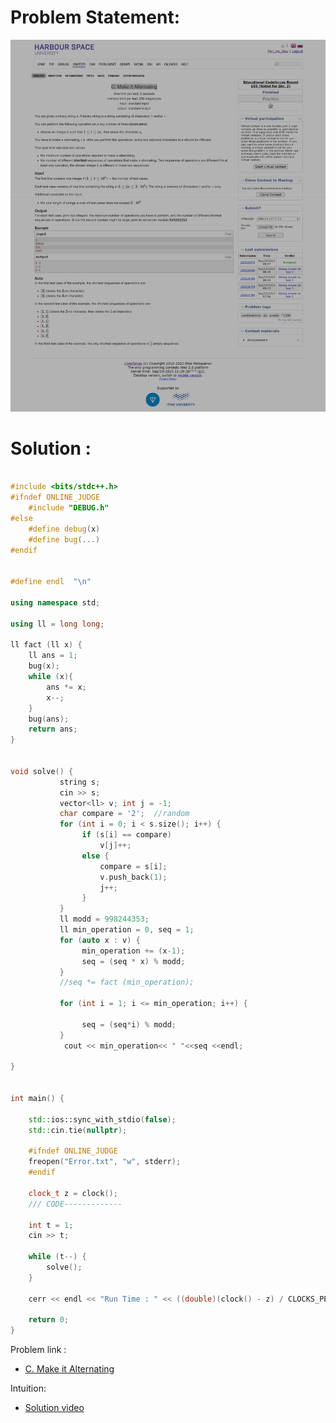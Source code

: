 # Problem Statement:

![C. Make it Alternating](/combinatorics/Assets/image.png)


# Solution :

```c++
    
#include <bits/stdc++.h>
#ifndef ONLINE_JUDGE
    #include "DEBUG.h"
#else
    #define debug(x)
    #define bug(...)
#endif


#define endl  "\n"

using namespace std;

using ll = long long;

ll fact (ll x) {
    ll ans = 1;
    bug(x);
    while (x){
        ans *= x;
        x--;
    }
    bug(ans);
    return ans;
}


void solve() {
           string s;
           cin >> s;
           vector<ll> v; int j = -1;
           char compare = '2';  //random
           for (int i = 0; i < s.size(); i++) {
                if (s[i] == compare)
                    v[j]++;
                else {
                    compare = s[i];
                    v.push_back(1);
                    j++;
                }
           }
           ll modd = 998244353;
           ll min_operation = 0, seq = 1;
           for (auto x : v) {
                min_operation += (x-1); 
                seq = (seq * x) % modd;
           }
           //seq *= fact (min_operation);

           for (int i = 1; i <= min_operation; i++) {
                
                seq = (seq*i) % modd;
           }
            cout << min_operation<< " "<<seq <<endl;
           
}


int main() {

    std::ios::sync_with_stdio(false);
    std::cin.tie(nullptr);

    #ifndef ONLINE_JUDGE
    freopen("Error.txt", "w", stderr);
    #endif

    clock_t z = clock();
    /// CODE-------------

    int t = 1;
    cin >> t;

    while (t--) {
        solve();
    }

    cerr << endl << "Run Time : " << ((double)(clock() - z) / CLOCKS_PER_SEC);

    return 0;
}


```

Problem link :
- [C. Make it Alternating](https://codeforces.com/contest/1879/problem/C)

Intuition: 
- [Solution video](https://youtu.be/_S3NpzQyqDE?si=yDsFesC77DcU3Ndu&t=784)

